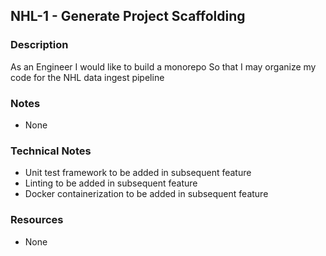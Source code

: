 ## NHL-1 - Generate Project Scaffolding

### Description

As an Engineer
I would like to build a monorepo
So that I may organize my code for the NHL data ingest pipeline

### Notes

- None

### Technical Notes

- Unit test framework to be added in subsequent feature
- Linting to be added in subsequent feature
- Docker containerization to be added in subsequent feature

### Resources

- None
